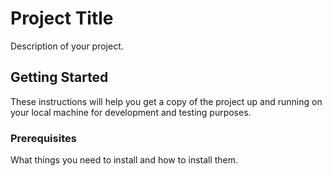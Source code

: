 # Project Title

Description of your project.

## Getting Started

These instructions will help you get a copy of the project up and running on your local machine for development and testing purposes.

### Prerequisites

What things you need to install and how to install them.

